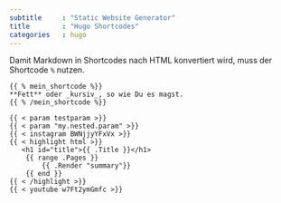 ```yaml
---
subtitle     : "Static Website Generator"
title        : "Hugo Shortcodes"
categories   : hugo
---
```

Damit Markdown in Shortcodes nach HTML konvertiert wird, muss der Shortcode `%` nutzen.

    {{ % mein_shortcode %}}
    **Fett** oder _kursiv_, so wie Du es magst.
    {{ % /mein_shortcode %}}

~~~
{{ < param testparam >}}
{{ < param "my.nested.param" >}}
{{ < instagram BWNjjyYFxVx >}}
{{ < highlight html >}}
   <h1 id="title">{{ .Title }}</h1>
    {{ range .Pages }}
        {{ .Render "summary"}}
    {{ end }}
{{ < /highlight >}}
{{ < youtube w7Ft2ymGmfc >}}
~~~

